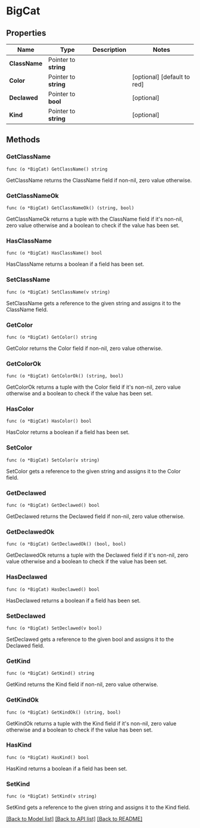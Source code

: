 # BigCat

## Properties

Name | Type | Description | Notes
------------ | ------------- | ------------- | -------------
**ClassName** | Pointer to **string** |  | 
**Color** | Pointer to **string** |  | [optional] [default to red]
**Declawed** | Pointer to **bool** |  | [optional] 
**Kind** | Pointer to **string** |  | [optional] 

## Methods

### GetClassName

`func (o *BigCat) GetClassName() string`

GetClassName returns the ClassName field if non-nil, zero value otherwise.

### GetClassNameOk

`func (o *BigCat) GetClassNameOk() (string, bool)`

GetClassNameOk returns a tuple with the ClassName field if it's non-nil, zero value otherwise
and a boolean to check if the value has been set.

### HasClassName

`func (o *BigCat) HasClassName() bool`

HasClassName returns a boolean if a field has been set.

### SetClassName

`func (o *BigCat) SetClassName(v string)`

SetClassName gets a reference to the given string and assigns it to the ClassName field.

### GetColor

`func (o *BigCat) GetColor() string`

GetColor returns the Color field if non-nil, zero value otherwise.

### GetColorOk

`func (o *BigCat) GetColorOk() (string, bool)`

GetColorOk returns a tuple with the Color field if it's non-nil, zero value otherwise
and a boolean to check if the value has been set.

### HasColor

`func (o *BigCat) HasColor() bool`

HasColor returns a boolean if a field has been set.

### SetColor

`func (o *BigCat) SetColor(v string)`

SetColor gets a reference to the given string and assigns it to the Color field.

### GetDeclawed

`func (o *BigCat) GetDeclawed() bool`

GetDeclawed returns the Declawed field if non-nil, zero value otherwise.

### GetDeclawedOk

`func (o *BigCat) GetDeclawedOk() (bool, bool)`

GetDeclawedOk returns a tuple with the Declawed field if it's non-nil, zero value otherwise
and a boolean to check if the value has been set.

### HasDeclawed

`func (o *BigCat) HasDeclawed() bool`

HasDeclawed returns a boolean if a field has been set.

### SetDeclawed

`func (o *BigCat) SetDeclawed(v bool)`

SetDeclawed gets a reference to the given bool and assigns it to the Declawed field.

### GetKind

`func (o *BigCat) GetKind() string`

GetKind returns the Kind field if non-nil, zero value otherwise.

### GetKindOk

`func (o *BigCat) GetKindOk() (string, bool)`

GetKindOk returns a tuple with the Kind field if it's non-nil, zero value otherwise
and a boolean to check if the value has been set.

### HasKind

`func (o *BigCat) HasKind() bool`

HasKind returns a boolean if a field has been set.

### SetKind

`func (o *BigCat) SetKind(v string)`

SetKind gets a reference to the given string and assigns it to the Kind field.


[[Back to Model list]](../README.md#documentation-for-models) [[Back to API list]](../README.md#documentation-for-api-endpoints) [[Back to README]](../README.md)


